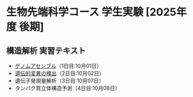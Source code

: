 <a name="section1"></a>
# 生物先端科学コース 学生実験 [2025年度 後期]

## 構造解析 実習テキスト



- [ゲノムアセンブル](https://colab.research.google.com/github/CropEvol/lecture/blob/master/exp_2025_Oct/Genome_assemble.ipynb)（1日目:10月01日）
- [遺伝的変異の検出](https://colab.research.google.com/github/CropEvol/lecture/blob/master/exp_2025_Oct/SNP.ipynb)（2日目:10月02日）
- 遺伝子発現量解析（3日目:10月07日）
- タンパク質立体構造予測（4日目:10月08日）
